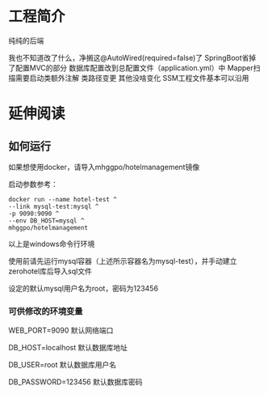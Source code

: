 # 工程简介
纯纯的后端

我也不知道改了什么，净搁这@AutoWired(required=false)了
SpringBoot省掉了配置MVC的部分
数据库配置改到总配置文件（application.yml）中
Mapper扫描需要启动类额外注解
类路径变更
其他没啥变化
SSM工程文件基本可以沿用

# 延伸阅读

## 如何运行

如果想使用docker，请导入mhggpo/hotelmanagement镜像

启动参数参考：

```shell
docker run --name hotel-test ^
--link mysql-test:mysql ^
-p 9090:9090 ^
--env DB_HOST=mysql ^
mhggpo/hotelmanagement
```

以上是windows命令行环境

使用前请先运行mysql容器（上述所示容器名为mysql-test），并手动建立zerohotel库后导入sql文件

设定的默认mysql用户名为root，密码为123456

### 可供修改的环境变量

WEB_PORT=9090 默认网络端口

DB_HOST=localhost 默认数据库地址

DB_USER=root 默认数据库用户名

DB_PASSWORD=123456 默认数据库密码





